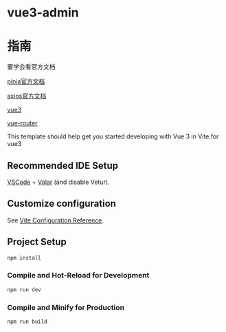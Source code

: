 # vue3-admin
# 指南
要学会看官方文档

[pinia官方文档](https://pinia.vuejs.org/zh/)

[axios官方文档](https://axios-http.com/zh/docs/intro)

[vue3](https://cn.vuejs.org/)

[vue-router](https://router.vuejs.org/zh/guide/)

This template should help get you started developing with Vue 3 in Vite.for vue3

## Recommended IDE Setup

[VSCode](https://code.visualstudio.com/) + [Volar](https://marketplace.visualstudio.com/items?itemName=Vue.volar) (and disable Vetur).

## Customize configuration

See [Vite Configuration Reference](https://vite.dev/config/).

## Project Setup

```sh
npm install
```

### Compile and Hot-Reload for Development

```sh
npm run dev
```

### Compile and Minify for Production

```sh
npm run build
```
